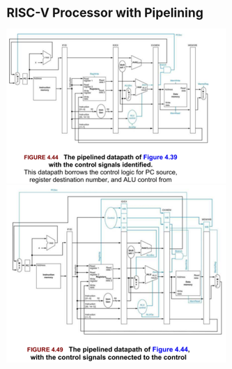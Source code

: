 # RISC-V Processor with Pipelining
![](simple-processor-pipelined.png)
![](simple-processor-pipelined-w-control.png)

